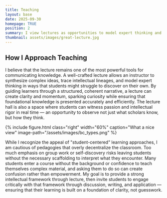```yaml
---
title: Teaching
layout: base
date: 2025-09-30
homepage: TRUE
position: 2
summary: I view lectures as opportunities to model expert thinking and clarify complex ideas, building a strong intellectual foundation for students. From this base, I encourage critical engagement through discussion, writing, and applied projects. My teaching balances structured guidance with interactive learning, helping students navigate challenging material with confidence while fostering curiosity, reflection, and active participation.
thumbnail: assets/images/great-lecture.jpg
---
```


## How I Approach Teaching

I believe that the lecture remains one of the most powerful tools for communicating knowledge. A well-crafted lecture allows an instructor to synthesize complex ideas, trace intellectual lineages, and model expert thinking in ways that students might struggle to discover on their own. By guiding learners through a structured, coherent narrative, a lecture can create clarity and momentum, sparking curiosity while ensuring that foundational knowledge is presented accurately and efficiently. The lecture hall is also a space where students can witness passion and intellectual rigor in real time — an opportunity to observe not just what scholars know, but how they think.

{% include figure.html
  class="right"
  width="60%"
  caption="What a nice view"
  image-path="/assets/images/bc_types.png"
%}

While I recognize the appeal of "student-centered" learning approaches, I am cautious of pedagogies that overly decentralize the classroom. Too much emphasis on group work or self-discovery risks leaving students without the necessary scaffolding to interpret what they encounter. Many students enter a course without the background or confidence to teach themselves complex material, and asking them to do so can create confusion rather than empowerment. My goal is to provide a strong intellectual framework through lecture, then invite students to engage critically with that framework through discussion, writing, and application — ensuring that their learning is built on a foundation of clarity, not guesswork.
